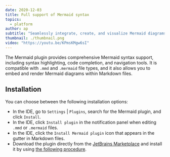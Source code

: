```yaml
---
date: 2020-12-03
title: Full support of Mermaid syntax
topics:
  - platform
author: ap
subtitle: "Seamlessly integrate, create, and visualize Mermaid diagrams"
thumbnail: ./thumbnail.png
video: "https://youtu.be/KPmsKMgw6sI"
---
```


The Mermaid plugin provides comprehensive Mermaid syntax support, including syntax highlighting, code completion, and navigation tools. It is compatible with `.mmd` and `.mermaid` file types, and it also allows you to embed and render Mermaid diagrams within Markdown files.

## Installation

You can choose between the following installation options:

- In the IDE, go to `Settings` | `Plugins`, search for the Mermaid plugin, and click `Install`.
- In the IDE, click `Install plugin` in the notification panel when editing `.mmd` or `.mermaid` files.
- In the IDE, click the `Install Mermaid plugin` icon that appears in the gutter in Markdown files.
- Download the plugin directly from the [JetBrains Marketplace](https://plugins.jetbrains.com/plugin/20146-mermaid) and install it by using [the following procedure](https://www.jetbrains.com/help/go/managing-plugins.html#install_plugin_from_disk).
